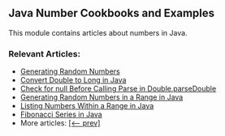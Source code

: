 ## Java Number Cookbooks and Examples

This module contains articles about numbers in Java.

### Relevant Articles:

- [Generating Random Numbers](https://www.baeldung.com/java-generating-random-numbers)
- [Convert Double to Long in Java](https://www.baeldung.com/java-convert-double-long)
- [Check for null Before Calling Parse in Double.parseDouble](https://www.baeldung.com/java-check-null-parse-double)
- [Generating Random Numbers in a Range in Java](https://www.baeldung.com/java-generating-random-numbers-in-range)
- [Listing Numbers Within a Range in Java](https://www.baeldung.com/java-listing-numbers-within-a-range)
- [Fibonacci Series in Java](https://www.baeldung.com/java-fibonacci)
- More articles: [[<-- prev]](/../java-numbers-2)

